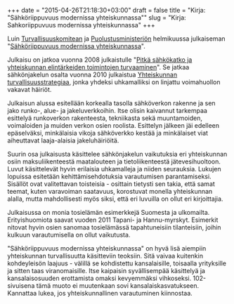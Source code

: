 +++
date = "2015-04-26T21:18:30+03:00"
draft = false
title = "Kirja: \"Sähköriippuvuus modernissa yhteiskunnassa\""
slug = "Kirja: Sahkoriippuvuus modernissa yhteiskunnassa"
+++

Luin [Turvallisuuskomitean](http://www.turvallisuuskomitea.fi) ja [Puolustusministeriön](http://www.defmin.fi) helmikuussa julkaiseman "[Sähköriippuvuus modernissa yhteiskunnassa](http://www.turvallisuuskomitea.fi/index.php/fi/materiaalia/julkaisut/saehkoeriippuvuus-modernissa-yhteiskunnassa)".

Julkaisu on jatkoa vuonna 2008 julkaistulle "[Pitkä sähkökatko ja yhteiskunnan elintärkeiden toimintojen turvaaminen](http://www.defmin.fi/index.phtml?s=465)". Se jatkaa sähkönjakelun osalta vuonna 2010 julkaistua [Yhteiskunnan turvallisuusstrategiaa](http://www.yhteiskunnanturvallisuus.fi/fi/materiaalit), jonka yhdeksi uhkamalliksi on linjattu voimahuollon vakavat häiriöt.

Julkaisun alussa esitellään korkealla tasolla sähköverkon rakenne ja sen jako runko-, alue- ja jakeluverkkoihin. Itse olisin kaivannut tarkempaa esittelyä runkoverkon rakenteesta, tekniikasta sekä muuntamoiden, voimaloiden ja muiden verkon osien roolista. Esittelyn jälkeen jäi edelleen epäselväksi, minkälaisia vikoja sähköverkko kestää ja minkälaiset viat aiheuttavat laaja-alaisia jakeluhäiriöitä.

Suurin osa julkaisusta käsittelee sähkönjakelun vaikutuksia eri yhteiskunnan osiin maksuliikenteestä maatalouteen ja tietoliikenteestä jätevesihuoltoon. Luvut käsittelevät hyvin erilaisia uhkamalleja ja niiden seurauksia. Lukujen lopuissa esitetään kehittämisehdotuksia varautumisen parantamiseksi. Sisällöt ovat valitettavan toisteisia - osittain tietysti sen takia, että samat teemat‚ kuten varavoiman saatavuus, korostuvat monella yhteiskunnan alalla, mutta mahdollisesti myös siksi, että eri luvuilla on ollut eri kirjoittajia.

Julkaisussa on monia tosielämän esimerkkejä Suomesta ja ulkomailta. Erityishuomiota saavat vuoden 2011 Tapani- ja Hannu-myrskyt. Esimerkit nitovat hyvin osien sanomaa tosielämässä tapahtuneisiin tilanteisiin, joihin kulkuun varautumisella on ollut vaikutusta.

"Sähköriippuvuus modernissa yhteiskunnassa" on hyvä lisä aiempiin yhteiskunnan turvallisuutta käsitteviin teoksiin. Sitä vaivaa kuitenkin kohdeyleisön laajuus - välillä se kohdistettu kansalaisille, toisaalla yrityksille ja sitten taas viranomaisille. Itse kaipaisin syvällisempää käsittelyä ja kansalaisosuuden erottamista omaksi kevyemmäksi vihkoseksi. 102-sivuisena tämä muoto ei muutenkaan sovi kansalaiskasvatukseen. Kannattaa lukea, jos yhteiskunnallinen varautuminen kiinnostaa.
